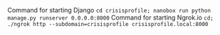 Command for starting Django ``cd crisisprofile; nanobox run python manage.py runserver 0.0.0.0:8000``
Command for starting Ngrok.io ``cd; ./ngrok http --subdomain=crisisprofile crisisprofile.local:8000``
